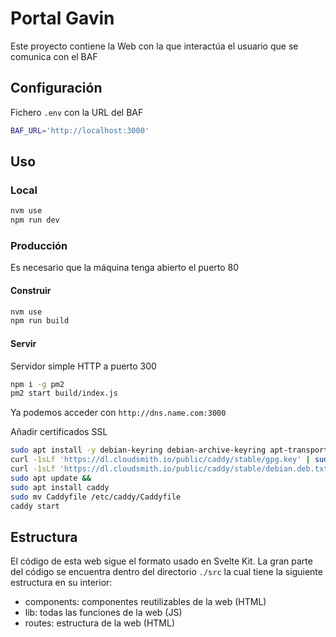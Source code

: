 # Portal Gavin

Este proyecto contiene la Web con la que interactúa el usuario que se comunica con el BAF

## Configuración
Fichero `.env` con la URL del BAF
```bash
BAF_URL='http://localhost:3000'
```

## Uso
### Local
```bash
nvm use
npm run dev
```

### Producción
Es necesario que la máquina tenga abierto el puerto 80
#### Construir
```bash
nvm use
npm run build
```

#### Servir
Servidor simple HTTP a puerto 300
```bash
npm i -g pm2
pm2 start build/index.js
```
Ya podemos acceder con `http://dns.name.com:3000`

Añadir certificados SSL
```bash
sudo apt install -y debian-keyring debian-archive-keyring apt-transport-https &&
curl -1sLf 'https://dl.cloudsmith.io/public/caddy/stable/gpg.key' | sudo gpg --dearmor -o /usr/share/keyrings/caddy-stable-archive-keyring.gpg &&
curl -1sLf 'https://dl.cloudsmith.io/public/caddy/stable/debian.deb.txt' | sudo tee /etc/apt/sources.list.d/caddy-stable.list &&
sudo apt update &&
sudo apt install caddy
sudo mv Caddyfile /etc/caddy/Caddyfile
caddy start
```


## Estructura
El código de esta web sigue el formato usado en Svelte Kit.
La gran parte del código se encuentra dentro del directorio `./src` la cual tiene la siguiente estructura en su interior:

- components: componentes reutilizables de la web (HTML)
- lib: todas las funciones de la web (JS)
- routes: estructura de la web (HTML)
